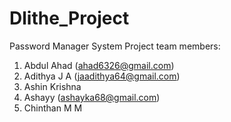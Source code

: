 # Dlithe_Project
Password Manager System
Project team members:
1. Abdul Ahad (ahad6326@gmail.com)
2. Adithya J A (jaadithya64@gmail.com)
3. Ashin Krishna 
4. Ashayy   (ashayka68@gmail.com)
5. Chinthan M M

